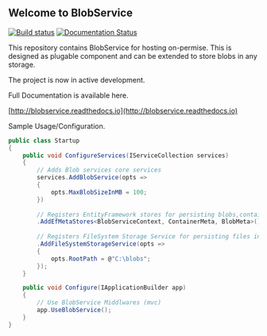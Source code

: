 ## Welcome to BlobService ##

[![Build status](https://ci.appveyor.com/api/projects/status/83uh2apqs8xh92o1?svg=true)](https://ci.appveyor.com/project/Aram/blobservice)
[![Documentation Status](https://readthedocs.org/projects/blobservice/badge/?version=latest)](http://blobservice.readthedocs.io/en/latest/?badge=latest)

This repository contains BlobService for hosting on-permise. 
This is designed as plugable component and can be extended to store blobs in any storage.

The project is now in active development.

Full Documentation is available here.

[http://blobservice.readthedocs.io](http://blobservice.readthedocs.io)


Sample Usage/Configuration.

```c#
public class Startup
{
    public void ConfigureServices(IServiceCollection services)
    {
        // Adds Blob services core services
        services.AddBlobService(opts =>
        {
            opts.MaxBlobSizeInMB = 100;
        })
        
        // Registers EntityFramework stores for persisting blobs,containers metadata
        .AddEfMetaStores<BlobServiceContext, ContainerMeta, BlobMeta>()
        
        // Registers FileSystem Storage Service for persisting files in filesystem in specified path
        .AddFileSystemStorageService(opts =>
        {
            opts.RootPath = @"C:\blobs";
        });
    }

    public void Configure(IApplicationBuilder app)
    {
        // Use BlobService Middlwares (mvc)
        app.UseBlobService();
    }
}
```
